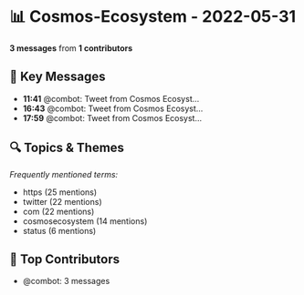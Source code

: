 # 📊 Cosmos-Ecosystem - 2022-05-31
**3 messages** from **1 contributors**

## 💬 Key Messages
- **11:41** @combot: [‌‌‌‌‎⁠](https://twitter.com/CosmosEcosystem/status/1531601782484369408)Tweet from Cosmos Ecosyst...
- **16:43** @combot: [‌‌‌‌‎⁠](https://twitter.com/CosmosEcosystem/status/1531677784103391234)Tweet from Cosmos Ecosyst...
- **17:59** @combot: [‌‌‌‌‎⁠](https://twitter.com/CosmosEcosystem/status/1531696987682361350)Tweet from Cosmos Ecosyst...

## 🔍 Topics & Themes
*Frequently mentioned terms:*
- https (25 mentions)
- twitter (22 mentions)
- com (22 mentions)
- cosmosecosystem (14 mentions)
- status (6 mentions)

## 👥 Top Contributors
- @combot: 3 messages